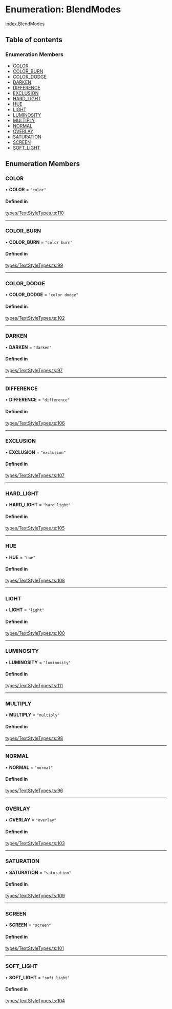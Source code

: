 # Enumeration: BlendModes

[index](../modules/index.md).BlendModes

## Table of contents

### Enumeration Members

- [COLOR](index.BlendModes.md#color)
- [COLOR\_BURN](index.BlendModes.md#color_burn)
- [COLOR\_DODGE](index.BlendModes.md#color_dodge)
- [DARKEN](index.BlendModes.md#darken)
- [DIFFERENCE](index.BlendModes.md#difference)
- [EXCLUSION](index.BlendModes.md#exclusion)
- [HARD\_LIGHT](index.BlendModes.md#hard_light)
- [HUE](index.BlendModes.md#hue)
- [LIGHT](index.BlendModes.md#light)
- [LUMINOSITY](index.BlendModes.md#luminosity)
- [MULTIPLY](index.BlendModes.md#multiply)
- [NORMAL](index.BlendModes.md#normal)
- [OVERLAY](index.BlendModes.md#overlay)
- [SATURATION](index.BlendModes.md#saturation)
- [SCREEN](index.BlendModes.md#screen)
- [SOFT\_LIGHT](index.BlendModes.md#soft_light)

## Enumeration Members

### COLOR

• **COLOR** = ``"color"``

#### Defined in

[types/TextStyleTypes.ts:110](https://github.com/chili-publish/editor-sdk/blob/6abb55e/types/TextStyleTypes.ts#L110)

___

### COLOR\_BURN

• **COLOR\_BURN** = ``"color burn"``

#### Defined in

[types/TextStyleTypes.ts:99](https://github.com/chili-publish/editor-sdk/blob/6abb55e/types/TextStyleTypes.ts#L99)

___

### COLOR\_DODGE

• **COLOR\_DODGE** = ``"color dodge"``

#### Defined in

[types/TextStyleTypes.ts:102](https://github.com/chili-publish/editor-sdk/blob/6abb55e/types/TextStyleTypes.ts#L102)

___

### DARKEN

• **DARKEN** = ``"darken"``

#### Defined in

[types/TextStyleTypes.ts:97](https://github.com/chili-publish/editor-sdk/blob/6abb55e/types/TextStyleTypes.ts#L97)

___

### DIFFERENCE

• **DIFFERENCE** = ``"difference"``

#### Defined in

[types/TextStyleTypes.ts:106](https://github.com/chili-publish/editor-sdk/blob/6abb55e/types/TextStyleTypes.ts#L106)

___

### EXCLUSION

• **EXCLUSION** = ``"exclusion"``

#### Defined in

[types/TextStyleTypes.ts:107](https://github.com/chili-publish/editor-sdk/blob/6abb55e/types/TextStyleTypes.ts#L107)

___

### HARD\_LIGHT

• **HARD\_LIGHT** = ``"hard light"``

#### Defined in

[types/TextStyleTypes.ts:105](https://github.com/chili-publish/editor-sdk/blob/6abb55e/types/TextStyleTypes.ts#L105)

___

### HUE

• **HUE** = ``"hue"``

#### Defined in

[types/TextStyleTypes.ts:108](https://github.com/chili-publish/editor-sdk/blob/6abb55e/types/TextStyleTypes.ts#L108)

___

### LIGHT

• **LIGHT** = ``"light"``

#### Defined in

[types/TextStyleTypes.ts:100](https://github.com/chili-publish/editor-sdk/blob/6abb55e/types/TextStyleTypes.ts#L100)

___

### LUMINOSITY

• **LUMINOSITY** = ``"luminosity"``

#### Defined in

[types/TextStyleTypes.ts:111](https://github.com/chili-publish/editor-sdk/blob/6abb55e/types/TextStyleTypes.ts#L111)

___

### MULTIPLY

• **MULTIPLY** = ``"multiply"``

#### Defined in

[types/TextStyleTypes.ts:98](https://github.com/chili-publish/editor-sdk/blob/6abb55e/types/TextStyleTypes.ts#L98)

___

### NORMAL

• **NORMAL** = ``"normal"``

#### Defined in

[types/TextStyleTypes.ts:96](https://github.com/chili-publish/editor-sdk/blob/6abb55e/types/TextStyleTypes.ts#L96)

___

### OVERLAY

• **OVERLAY** = ``"overlay"``

#### Defined in

[types/TextStyleTypes.ts:103](https://github.com/chili-publish/editor-sdk/blob/6abb55e/types/TextStyleTypes.ts#L103)

___

### SATURATION

• **SATURATION** = ``"saturation"``

#### Defined in

[types/TextStyleTypes.ts:109](https://github.com/chili-publish/editor-sdk/blob/6abb55e/types/TextStyleTypes.ts#L109)

___

### SCREEN

• **SCREEN** = ``"screen"``

#### Defined in

[types/TextStyleTypes.ts:101](https://github.com/chili-publish/editor-sdk/blob/6abb55e/types/TextStyleTypes.ts#L101)

___

### SOFT\_LIGHT

• **SOFT\_LIGHT** = ``"soft light"``

#### Defined in

[types/TextStyleTypes.ts:104](https://github.com/chili-publish/editor-sdk/blob/6abb55e/types/TextStyleTypes.ts#L104)

